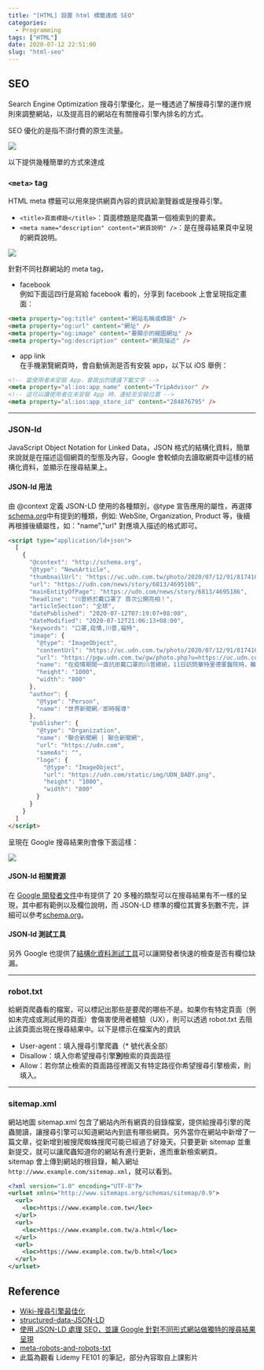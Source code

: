 ```yaml
---
title: "[HTML] 設置 html 標籤達成 SEO"
categories:
  - Programming
tags: ["HTML"]
date: 2020-07-12 22:51:00
slug: "html-seo"
---
```


## SEO

Search Engine Optimization 搜尋引擎優化，是一種透過了解搜尋引擎的運作規則來調整網站，以及提高目的網站在有關搜尋引擎內排名的方式。

<!--more-->

SEO 優化的是指不須付費的原生流量。

![](https://imgur.com/2EAfGvU.png)

以下提供幾種簡單的方式來達成

### `<meta>` tag

HTML meta 標籤可以用來提供網頁內容的資訊給瀏覽器或是搜尋引擎。

- `<title>頁面標題</title>`：頁面標題是爬蟲第一個檢索到的要素。
- `<meta name="description" content="網頁說明" />`：是在搜尋結果頁中呈現的網頁說明。

![](https://imgur.com/3zYVPix.png)

針對不同社群網站的 meta tag，

- facebook  
  例如下面這四行是寫給 facebook 看的，分享到 facebook 上會呈現指定畫面：

```html
<meta property="og:title" content="網站名稱或標題" />
<meta property="og:url" content="網址" />
<meta property="og:image" content="要顯示的縮圖網址" />
<meta property="og:description" content="網頁描述" />
```

- app link  
  在手機瀏覽網頁時，會自動偵測是否有安裝 app，以下以 iOS 舉例：

```html
<!-- 當使用者未安裝 App，會跳出的建議下載文字 -->
<meta property="al:ios:app_name" content="TripAdvisor" />
<!-- 這可以讓使用者在未安裝 App 時，連結至安裝位置 -->
<meta property="al:ios:app_store_id" content="284876795" />
```

---

### JSON-ld

JavaScript Object Notation for Linked Data，JSON 格式的結構化資料，簡單來說就是在描述這個網頁的型態及內容，Google 會較傾向去讀取網頁中這樣的結構化資料，並顯示在搜尋結果上。

#### JSON-ld 用法

由 @context 定義 JSON-LD 使用的各種類別，@type 宣告應用的屬性，再選擇[schema.org](https://schema.org/docs/full.html)中有提到的種類，例如: WebSite, Organization, Product 等，後續再根據後續屬性，如："name","url" 對應填入描述的格式即可。

```html
<script type="application/ld+json">
  [
    {
      "@context": "http://schema.org",
      "@type": "NewsArticle",
      "thumbnailUrl": "https://uc.udn.com.tw/photo/2020/07/12/91/8174102.jpg",
      "url": "https://udn.com/news/story/6813/4695186",
      "mainEntityOfPage": "https://udn.com/news/story/6813/4695186",
      "headline": "川普終於戴口罩了 首次公開亮相！",
      "articleSection": "全球",
      "datePublished": "2020-07-12T07:19:07+08:00",
      "dateModified": "2020-07-12T21:06:13+08:00",
      "keywords": "口罩,疫情,川普,福特",
      "image": {
        "@type": "ImageObject",
        "contentUrl": "https://uc.udn.com.tw/photo/2020/07/12/91/8174102.jpg",
        "url": "https://pgw.udn.com.tw/gw/photo.php?u=https://uc.udn.com.tw/photo/2020/07/12/91/8174102.jpg&s=Y&x=0&y=0&sw=652&sh=435&exp=3600",
        "name": "在疫情期間一直抗拒戴口罩的川普總統，11日訪問華特里德軍醫院時，難得地戴上口罩；這是他自新冠疫情爆發以來，首度戴著口罩公開亮相。美聯社",
        "height": "1000",
        "width": "800"
      },
      "author": {
        "@type": "Person",
        "name": "世界新聞網／即時報導"
      },
      "publisher": {
        "@type": "Organization",
        "name": "聯合新聞網 | 聯合新聞網",
        "url": "https://udn.com",
        "sameAs": "",
        "logo": {
          "@type": "ImageObject",
          "url": "https://udn.com/static/img/UDN_BABY.png",
          "height": "1000",
          "width": "800"
        }
      }
    }
  ]
</script>
```

呈現在 Google 搜尋結果則會像下面這樣：

![](https://imgur.com/slB8jwM.png)

#### JSON-ld 相關資源

在 [Google 開發者文件](https://developers.google.com/search/docs/data-types/article)中有提供了 20 多種的類型可以在搜尋結果有不一樣的呈現，其中都有範例以及欄位說明，而 JSON-LD 標準的欄位其實多到數不完，詳細可以參考[schema.org](https://schema.org/)。

#### JSON-ld 測試工具

另外 Google 也提供了[結構化資料測試工具](https://search.google.com/structured-data/testing-tool)可以讓開發者快速的檢查是否有欄位缺漏。

---

### robot.txt

給網頁爬蟲看的檔案，可以標記出那些是要爬的哪些不是。如果你有特定頁面（例如未完成或測試用的頁面）會傷害使用者體驗（UX），則可以透過 robot.txt 去阻止該頁面出現在搜尋結果中。以下是標示在檔案內的資訊

- User-agent：填入搜尋引擎爬蟲（\* 號代表全部）
- Disallow：填入你希望搜尋引擎**別**檢索的頁面路徑
- Allow：若你禁止檢索的頁面路徑裡面又有特定路徑你希望搜尋引擎檢索，則填入。

---

### sitemap.xml

網站地圖 sitemap.xml 包含了網站內所有網頁的目錄檔案，提供給搜尋引擎的爬蟲閱讀，讓搜尋引擎可以知道網站內到底有哪些網頁。另外當你在網站中新增了一篇文章，從新增到被搜爬蜘蛛搜爬可能已經過了好幾天。只要更新 sitemap 並重新提交，就可以讓爬蟲知道你的網站有進行更新，進而重新檢索網頁。  
sitemap 會上傳到網站的根目錄，輸入網址 `http://www.example.com/sitemap.xml`，就可以看到。

```xml
<?xml version="1.0" encoding="UTF-8"?>
<urlset xmlns="http://www.sitemaps.org/schemas/sitemap/0.9">
  <url>
    <loc>https://www.example.com.tw</loc>
  </url>
  <url>
    <loc>https://www.example.com.tw/a.html</loc>
  </url>
  <url>
    <loc>https://www.example.com.tw/b.html</loc>
  </url>
</urlset>
```

## Reference

- [Wiki-搜尋引擎最佳化
  ](https://zh.wikipedia.org/wiki/%E6%90%9C%E5%B0%8B%E5%BC%95%E6%93%8E%E6%9C%80%E4%BD%B3%E5%8C%96)
- [structured-data-JSON-LD](https://www.webdesigns.com.tw/structured-data-JSON-LD.asp)
- [使用 JSON-LD 處理 SEO，並讓 Google 針對不同形式網站做獨特的搜尋結果呈現](https://medium.com/@z3388638/%E4%BD%BF%E7%94%A8-json-ld-%E8%99%95%E7%90%86-seo-%E4%B8%A6%E8%AE%93-google-%E9%87%9D%E5%B0%8D%E4%B8%8D%E5%90%8C%E5%BD%A2%E5%BC%8F%E7%B6%B2%E7%AB%99%E5%81%9A%E7%8D%A8%E7%89%B9%E7%9A%84%E6%90%9C%E5%B0%8B%E7%B5%90%E6%9E%9C%E5%91%88%E7%8F%BE-9c74783c017a)
- [meta-robots-and-robots-txt](https://www.yesharris.com/meta-robots-and-robots-txt/)
- 此篇為觀看 Lidemy FE101 的筆記，部分內容取自上課影片
